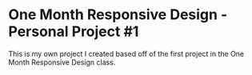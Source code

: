 # One Month Responsive Design - Personal Project #1

This is my own project I created based off of the first project in the One Month Responsive Design class.